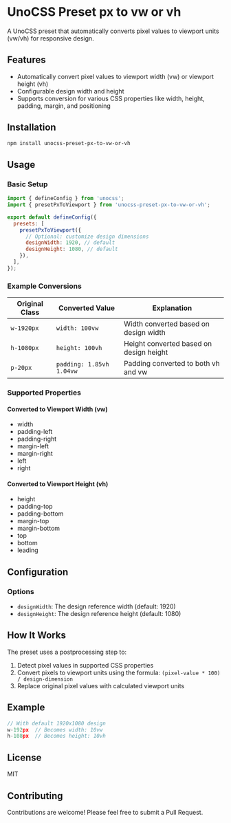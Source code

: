 # UnoCSS Preset px to vw or vh

A UnoCSS preset that automatically converts pixel values to viewport units (vw/vh) for responsive design.

## Features

- Automatically convert pixel values to viewport width (vw) or viewport height (vh)
- Configurable design width and height
- Supports conversion for various CSS properties like width, height, padding, margin, and positioning

## Installation

```bash
npm install unocss-preset-px-to-vw-or-vh
```

## Usage

### Basic Setup

```javascript
import { defineConfig } from 'unocss';
import { presetPxToViewport } from 'unocss-preset-px-to-vw-or-vh';

export default defineConfig({
  presets: [
    presetPxToViewport({
      // Optional: customize design dimensions
      designWidth: 1920, // default
      designHeight: 1080, // default
    }),
  ],
});
```

### Example Conversions

| Original Class | Converted Value          | Explanation                             |
| -------------- | ------------------------ | --------------------------------------- |
| `w-1920px`     | `width: 100vw`           | Width converted based on design width   |
| `h-1080px`     | `height: 100vh`          | Height converted based on design height |
| `p-20px`       | `padding: 1.85vh 1.04vw` | Padding converted to both vh and vw     |

### Supported Properties

#### Converted to Viewport Width (vw)

- width
- padding-left
- padding-right
- margin-left
- margin-right
- left
- right

#### Converted to Viewport Height (vh)

- height
- padding-top
- padding-bottom
- margin-top
- margin-bottom
- top
- bottom
- leading

## Configuration

### Options

- `designWidth`: The design reference width (default: 1920)
- `designHeight`: The design reference height (default: 1080)

## How It Works

The preset uses a postprocessing step to:

1. Detect pixel values in supported CSS properties
2. Convert pixels to viewport units using the formula: `(pixel-value * 100) / design-dimension`
3. Replace original pixel values with calculated viewport units

## Example

```javascript
// With default 1920x1080 design
w-192px  // Becomes width: 10vw
h-108px  // Becomes height: 10vh
```

## License

MIT

## Contributing

Contributions are welcome! Please feel free to submit a Pull Request.
